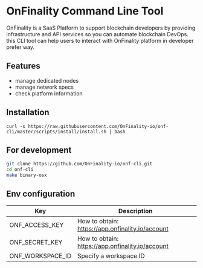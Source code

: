 # OnFinality Command Line Tool

OnFinality is a SaaS Platform to support blockchain developers by providing infrastructure and API services so you can automate blockchain DevOps.
this CLI tool can help users to interact with OnFinality platform in developer prefer way. 

## Features

- manage dedicated nodes
- manage network specs
- check platform information


## Installation
```
curl -s https://raw.githubusercontent.com/OnFinality-io/onf-cli/master/scripts/install/install.sh | bash
```

## For development

```bash
git clone https://github.com/OnFinality-io/onf-cli.git
cd onf-cli
make binary-osx
```

## Env configuration

|  Key | Description  |
| ------------ | ------------ |
|  ONF_ACCESS_KEY | How to obtain: https://app.onfinality.io/account  |
|  ONF_SECRET_KEY | How to obtain: https://app.onfinality.io/account  |
| ONF_WORKSPACE_ID | Specify a workspace ID|


